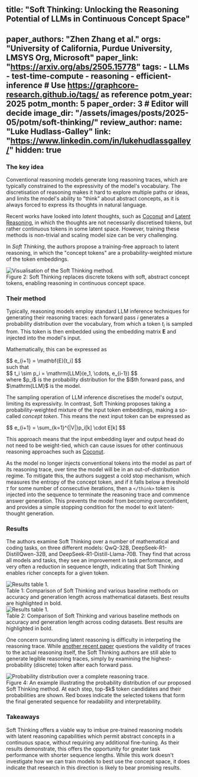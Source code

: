 title: "Soft Thinking: Unlocking the Reasoning Potential of LLMs in Continuous Concept Space"
---
paper_authors: "Zhen Zhang et al."
orgs: "University of California, Purdue University, LMSYS Org, Microsoft"
paper_link: "https://arxiv.org/abs/2505.15778"
tags:
    - LLMs
    - test-time-compute
    - reasoning
    - efficient-inference  # Use https://graphcore-research.github.io/tags/ as reference
potm_year: 2025
potm_month: 5
paper_order: 3  # Editor will decide
image_dir: "/assets/images/posts/2025-05/potm/soft-thinking/"
review_author:
    name: "Luke Hudlass-Galley"
    link: "https://www.linkedin.com/in/lukehudlassgalley/"
hidden: true
---

### The key idea

Conventional reasoning models generate long reasoning traces, which are typically constrained to the expressivity of the model's vocabulary. The discretisation of reasoning makes it hard to explore multiple paths or ideas, and limits the model's ability to  "think" about abstract concepts, as it is always forced to express its thoughts in natural language.

Recent works have looked into *latent* thoughts, such as [Coconut](https://arxiv.org/abs/2412.06769) and [Latent Reasoning](https://arxiv.org/abs/2502.05171), in which the thoughts are not necessarily discretised tokens, but rather continuous tokens in some latent space. However, training these methods is non-trivial and scaling model size can be very challenging.

In *Soft Thinking*, the authors propose a training-free approach to latent reasoning, in which the "concept tokens" are a probability-weighted mixture of the token embeddings.

<img src="{{ page.image_dir | append: 'soft-thinking-schematic.png' | relative_url }}" alt="Visualisation of the Soft Thinking method.">
<figcaption>Figure 2: Soft Thinking replaces discrete tokens with soft, abstract concept tokens, enabling reasoning in continuous concept space.</figcaption>


### Their method

Typically, reasoning models employ standard LLM inference techniques for generating their reasoning traces: each forward pass $i$ generates a probability distribution over the vocabulary, from which a token $t_i$ is sampled from. This token is then embedded using the embedding matrix $\mathbf{E}$ and injected into the model's input. 

Mathematically, this can be expressed as
<div>
$$
e_{i+1} = \mathbf{E}[t_i]
$$
</div>
such that
<div>
$$
t_i \sim p_i = \mathrm{LLM}(e_1, \cdots,  e_{i-1})
$$
</div>
where $p_i$ is the probability distribution for the $i$th forward pass, and $\mathrm{LLM}$ is the model.

The sampling operation of LLM inference discretises the model's output, limiting its expressivity. In contrast, Soft Thinking proposes taking a probability-weighted mixture of the input token embeddings, making a so-called *concept token*. This means the next input token can be expressed as
<div>
$$
e_{i+1} = \sum_{k=1}^{|V|}p_i[k] \cdot E[k]
$$
</div>

This approach means that the input embedding layer and output head do not need to be weight-tied, which can cause issues for other continuous reasoning approaches such as [Coconut](https://arxiv.org/abs/2412.06769).

As the model no longer injects conventional tokens into the model as part of its reasoning trace, over time the model will be in an out-of-distribution regime. To mitigate this, the authors suggest a cold stop mechanism, which measures the entropy of the concept token, and if it falls below a threshold $\tau$ for some number of consecutive iterations, then a `</think>` token is injected into the sequence to terminate the reasoning trace and commence answer generation. This prevents the model from becoming overconfident, and provides a simple stopping condition for the model to exit latent-thought generation.

### Results
The authors examine Soft Thinking over a number of mathematical and coding tasks, on three different models: QwQ-32B, DeepSeek-R1-DistillQwen-32B, and DeepSeek-R1-Distill-Llama-70B. They find that across all models and tasks, they see an improvement in task performance, and very often a reduction in sequence length, indicating that Soft Thinking enables richer concepts for a given token.

<img src="{{ page.image_dir | append: 'results-table-1.png' | relative_url }}" alt="Results table 1.">
<figcaption>Table 1: Comparison of Soft Thinking and various baseline methods on accuracy and generation length across mathematical datasets. Best results are highlighted in bold.</figcaption>

<img src="{{ page.image_dir | append: 'results-table-2.png' | relative_url }}" alt="Results table 1.">
<figcaption>Table 2: Comparison of Soft Thinking and various baseline methods on accuracy and generation length across coding datasets. Best results are highlighted in bold.</figcaption>

One concern surrounding latent reasoning is difficulty in interpeting the reasoning trace. While [another recent paper](https://arxiv.org/abs/2505.13775) questions the validity of traces to the actual reasoning itself, the Soft Thinking authors are still able to generate legible reasoning traces, simply by examining the highest-probability (discrete) token after each forward pass.

<img src="{{ page.image_dir | append: 'probability-distribution.png' | relative_url }}" alt="Probability distribution over a complete reasoning trace.">
<figcaption>Figure 4: An example illustrating the probability distribution of our proposed Soft Thinking method. At each step, top-$k$ token candidates and their probabilities are shown. Red boxes indicate the selected tokens that form the final generated sequence for readability and interpretability.</figcaption>


### Takeaways

Soft Thinking offers a viable way to imbue pre-trained reasoning models with latent reasoning capabilities which permit abstract concepts in a continuous space, without requiring any additional fine-tuning. As their results demonstrate, this offers the opportunity for greater task performance with shorter sequence lengths. While this work doesn't investigate how we can train models to best use the concept space, it does indicate that research in this direction is likely to bear promising results.
